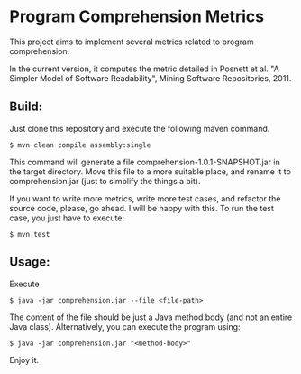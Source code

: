 # Program Comprehension Metrics

This project aims to implement several metrics related to program comprehension.

In the current version, it computes the metric detailed in
Posnett et al. "A Simpler Model of Software Readability", Mining
Software Repositories, 2011.

## Build:

Just clone this repository and execute the following maven command.

```
$ mvn clean compile assembly:single    
```

This command will generate a file comprehension-1.0.1-SNAPSHOT.jar in the target directory. Move this
file to a more suitable place, and rename it to comprehension.jar (just to simplify the things a bit).

If you want to write more metrics, write more test cases, and refactor the source code,
please, go ahead.  I will be happy with this. To run the test case, you just have to execute:

```
$ mvn test
```

## Usage:

Execute

```
$ java -jar comprehension.jar --file <file-path>
```

The content of the file should be just a Java method
body (and not an entire Java class). Alternatively,
you can execute the program using:

```
$ java -jar comprehension.jar "<method-body>"
```

Enjoy it. 